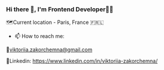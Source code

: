 ### Hi there 👋, I'm Frontend Developer👩‍💻
🗺Current location - Paris, France 🇫🇷🇱

- 📫 How to reach me: 

📌viktoriia.zakorchemna@gmail.com

📌Linkedin: https://www.linkedin.com/in/viktoriia-zakorchemna/


